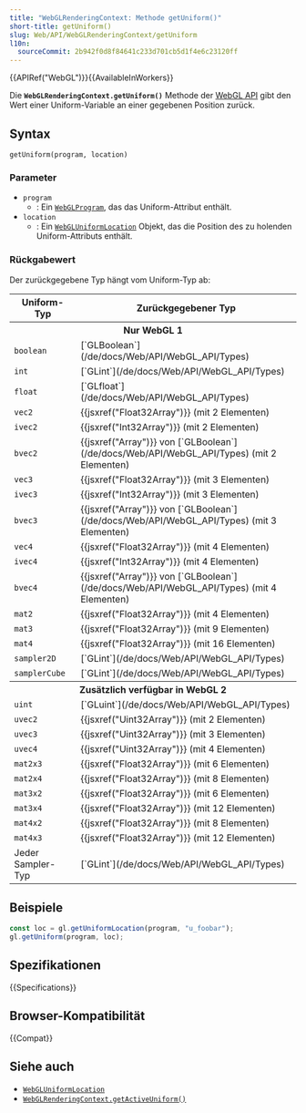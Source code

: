 ```yaml
---
title: "WebGLRenderingContext: Methode getUniform()"
short-title: getUniform()
slug: Web/API/WebGLRenderingContext/getUniform
l10n:
  sourceCommit: 2b942f0d8f84641c233d701cb5d1f4e6c23120ff
---
```


{{APIRef("WebGL")}}{{AvailableInWorkers}}

Die **`WebGLRenderingContext.getUniform()`** Methode der [WebGL API](/de/docs/Web/API/WebGL_API) gibt den Wert einer Uniform-Variable an einer gegebenen Position zurück.

## Syntax

```js-nolint
getUniform(program, location)
```

### Parameter

- `program`
  - : Ein [`WebGLProgram`](/de/docs/Web/API/WebGLProgram), das das Uniform-Attribut enthält.
- `location`
  - : Ein [`WebGLUniformLocation`](/de/docs/Web/API/WebGLUniformLocation) Objekt, das die Position des zu holenden Uniform-Attributs enthält.

### Rückgabewert

Der zurückgegebene Typ hängt vom Uniform-Typ ab:

<table class="standard-table">
  <thead>
    <tr>
      <th scope="col">Uniform-Typ</th>
      <th scope="col">Zurückgegebener Typ</th>
    </tr>
  </thead>
  <tbody>
    <tr>
      <th colspan="2">Nur WebGL 1</th>
    </tr>
    <tr>
      <td><code>boolean</code></td>
      <td>[`GLBoolean`](/de/docs/Web/API/WebGL_API/Types)</td>
    </tr>
    <tr>
      <td><code>int</code></td>
      <td>[`GLint`](/de/docs/Web/API/WebGL_API/Types)</td>
    </tr>
    <tr>
      <td><code>float</code></td>
      <td>[`GLfloat`](/de/docs/Web/API/WebGL_API/Types)</td>
    </tr>
    <tr>
      <td><code>vec2</code></td>
      <td>{{jsxref("Float32Array")}} (mit 2 Elementen)</td>
    </tr>
    <tr>
      <td><code>ivec2</code></td>
      <td>{{jsxref("Int32Array")}} (mit 2 Elementen)</td>
    </tr>
    <tr>
      <td><code>bvec2</code></td>
      <td>
        {{jsxref("Array")}} von
        [`GLBoolean`](/de/docs/Web/API/WebGL_API/Types) (mit 2
        Elementen)
      </td>
    </tr>
    <tr>
      <td><code>vec3</code></td>
      <td>{{jsxref("Float32Array")}} (mit 3 Elementen)</td>
    </tr>
    <tr>
      <td><code>ivec3</code></td>
      <td>{{jsxref("Int32Array")}} (mit 3 Elementen)</td>
    </tr>
    <tr>
      <td><code>bvec3</code></td>
      <td>
        {{jsxref("Array")}} von
        [`GLBoolean`](/de/docs/Web/API/WebGL_API/Types) (mit 3
        Elementen)
      </td>
    </tr>
    <tr>
      <td><code>vec4</code></td>
      <td>{{jsxref("Float32Array")}} (mit 4 Elementen)</td>
    </tr>
    <tr>
      <td><code>ivec4</code></td>
      <td>{{jsxref("Int32Array")}} (mit 4 Elementen)</td>
    </tr>
    <tr>
      <td><code>bvec4</code></td>
      <td>
        {{jsxref("Array")}} von
        [`GLBoolean`](/de/docs/Web/API/WebGL_API/Types) (mit 4
        Elementen)
      </td>
    </tr>
    <tr>
      <td><code>mat2</code></td>
      <td>{{jsxref("Float32Array")}} (mit 4 Elementen)</td>
    </tr>
    <tr>
      <td><code>mat3</code></td>
      <td>{{jsxref("Float32Array")}} (mit 9 Elementen)</td>
    </tr>
    <tr>
      <td><code>mat4</code></td>
      <td>{{jsxref("Float32Array")}} (mit 16 Elementen)</td>
    </tr>
    <tr>
      <td><code>sampler2D</code></td>
      <td>[`GLint`](/de/docs/Web/API/WebGL_API/Types)</td>
    </tr>
    <tr>
      <td><code>samplerCube</code></td>
      <td>[`GLint`](/de/docs/Web/API/WebGL_API/Types)</td>
    </tr>
    <tr>
      <th colspan="2">Zusätzlich verfügbar in WebGL 2</th>
    </tr>
    <tr>
      <td><code>uint</code></td>
      <td>[`GLuint`](/de/docs/Web/API/WebGL_API/Types)</td>
    </tr>
    <tr>
      <td><code>uvec2</code></td>
      <td>{{jsxref("Uint32Array")}} (mit 2 Elementen)</td>
    </tr>
    <tr>
      <td><code>uvec3</code></td>
      <td>{{jsxref("Uint32Array")}} (mit 3 Elementen)</td>
    </tr>
    <tr>
      <td><code>uvec4</code></td>
      <td>{{jsxref("Uint32Array")}} (mit 4 Elementen)</td>
    </tr>
    <tr>
      <td><code>mat2x3</code></td>
      <td>{{jsxref("Float32Array")}} (mit 6 Elementen)</td>
    </tr>
    <tr>
      <td><code>mat2x4</code></td>
      <td>{{jsxref("Float32Array")}} (mit 8 Elementen)</td>
    </tr>
    <tr>
      <td><code>mat3x2</code></td>
      <td>{{jsxref("Float32Array")}} (mit 6 Elementen)</td>
    </tr>
    <tr>
      <td><code>mat3x4</code></td>
      <td>{{jsxref("Float32Array")}} (mit 12 Elementen)</td>
    </tr>
    <tr>
      <td><code>mat4x2</code></td>
      <td>{{jsxref("Float32Array")}} (mit 8 Elementen)</td>
    </tr>
    <tr>
      <td><code>mat4x3</code></td>
      <td>{{jsxref("Float32Array")}} (mit 12 Elementen)</td>
    </tr>
    <tr>
      <td>Jeder Sampler-Typ</td>
      <td>[`GLint`](/de/docs/Web/API/WebGL_API/Types)</td>
    </tr>
  </tbody>
</table>

## Beispiele

```js
const loc = gl.getUniformLocation(program, "u_foobar");
gl.getUniform(program, loc);
```

## Spezifikationen

{{Specifications}}

## Browser-Kompatibilität

{{Compat}}

## Siehe auch

- [`WebGLUniformLocation`](/de/docs/Web/API/WebGLUniformLocation)
- [`WebGLRenderingContext.getActiveUniform()`](/de/docs/Web/API/WebGLRenderingContext/getActiveUniform)
